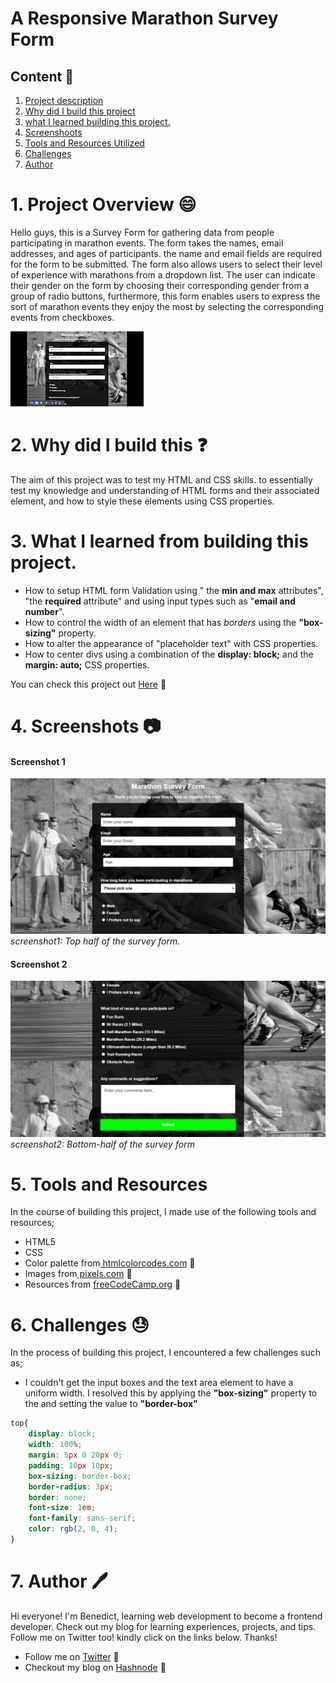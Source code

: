 # A Responsive Marathon Survey Form

## Content :link:

1. [Project description](#1-project-overview)
2. [Why did I build this project](#2-why-did-i-build-this)
3. [what I learned building this project.](#3-what-i-learnt-from-building-this-project)
4. [Screenshoots](#4-screenshots)
5. [Tools and Resources Utilized](#5-tools-and-resources)
6. [Challenges](#6-challenges)
7. [Author](#7-author)

# 1. Project Overview :smile:

Hello guys, this is a Survey Form for gathering data from people participating in  marathon events. The form takes the names, email addresses, and ages of participants. the name and email fields are required for the form to be submitted. The form also allows users to select their level of experience with marathons from a dropdown list. The user can indicate their gender on the form by choosing their corresponding gender from a group of radio buttons, furthermore, this form enables users to express the sort of marathon events they enjoy the most by selecting the corresponding events from checkboxes.    

![How it works](/images/Survey_Form_twitter-2_AdobeExpress.gif)

# 2. Why did I build this :question:

The aim of this project was to test my HTML and CSS skills. to essentially test my knowledge and understanding of HTML forms and their associated element, and how to style these elements using CSS properties.

# 3. What I learned from building this project.
- How to setup HTML form Validation using " the **min and max** attributes", "the **required** attribute" and using input types such as "**email and number**".
- How to control the width of an element that has *borders* using the **"box-sizing"** property.
- How to alter the appearance of "placeholder text" with CSS properties.
- How to center divs using a combination of the **display: block;** and the **margin: auto;** CSS properties.


You can check this project out [Here](https://www.benedict.com) :link:

# 4. Screenshots :camera:

#### Screenshot 1
![Referernce image](/images/Survey%20Form-1.png)
*screenshot1: Top half of the survey form.*
#### Screenshot 2
![Referernce image](/images/Survey%20Form-2.png)
*screenshot2: Bottom-half of the survey form*

# 5. Tools and Resources
In the course of building this project, I made use of the following tools and resources;
- HTML5 
- CSS
- Color palette from[ htmlcolorcodes.com](https://htmlcolorcodes.com/) :link:
- Images from[ pixels.com](https://www.pexels.com/) :link:
- Resources from [freeCodeCamp.org](https://www.freecodecamp.org/) :link:

# 6. Challenges :sweat:
In the process of building this project, I encountered a few challenges such as;
- I couldn't get the input boxes and the text area element to have a uniform width. I resolved this by applying the **"box-sizing"** property to the and setting the value to **"border-box"**

```CSS
top{
    display: block;
    width: 100%;
    margin: 5px 0 20px 0;
    padding: 10px 10px;
    box-sizing: border-box;
    border-radius: 3px;
    border: none;
    font-size: 1em;
    font-family: sans-serif;
    color: rgb(2, 0, 4);
}
```



# 7. Author :pen:
 
Hi everyone! I'm Benedict, learning web development to become a frontend developer. Check out my blog for learning experiences, projects, and tips. Follow me on Twitter too! 
kindly click on the links below. Thanks!

- Follow me on [Twitter](https://twitter.com/CodewithNtaji) :link:
- Checkout my blog on [Hashnode](https://benneythedev.hashnode.dev/) :book:
 

 
